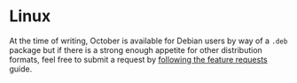 # Linux

At the time of writing, October is available for Debian users by way of a `.deb` package but if there is a strong enough appetite for other distribution formats, feel free to submit a request by [following the feature requests](../contributing/feature-requests.md) guide.